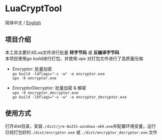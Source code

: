 # LuaCryptTool
简体中文 / [English](README.md)

## 项目介绍

本工具主要针对Lua文件进行批量 **转字节码** 或 **反编译字节码**  
本项目使用go build进行打包，并使用 upx 对打包文件进行了高质量压缩  

- Encryptor: 批量加密  
`go build -ldflags="-s -w" -o encryptor.exe`  
`upx -9 encryptor.exe`

- EncryptorDecryptor: 批量加密 & 解密  
`upx -9 encryptor_decryptor.exe`  
`go build -ldflags="-s -w" -o encryptor_decryptor.exe`  

## 使用方式
打开dist目录，安装`./dist/jre-8u251-windows-x64.exe`并配置环境变量，运行已经打包好的`./dist/encryptor.exe` 或 `./dist/encryptor_decryptor.exe` 文件
